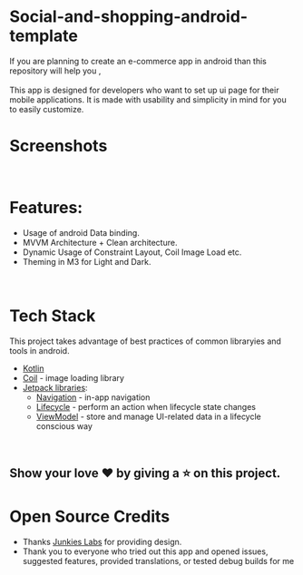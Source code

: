 # Social-and-shopping-android-template

If you are planning to create an e-commerce app in android than this repository will help you ,
<br>
<br>
This app is designed for developers who want to set up ui page for their mobile applications. It is made with usability and simplicity in mind for you to easily customize.




# Screenshots








<br>

# Features:
* Usage of android Data binding.
* MVVM Architecture + Clean architecture.
* Dynamic Usage of Constraint Layout, Coil Image Load etc.
* Theming in M3 for Light and Dark.




<br>

# Tech Stack
This project takes advantage of best practices of common libraryies and tools in android.
* [Kotlin](https://kotlinlang.org/)  
* [Coil](https://github.com/coil-kt/coil) - image loading library
* [Jetpack libraries](https://developer.android.com/jetpack):
   * [Navigation](https://developer.android.com/topic/libraries/architecture/navigation/) - in-app navigation
   * [Lifecycle](https://developer.android.com/topic/libraries/architecture/lifecycle) - perform an action when lifecycle state changes
   * [ViewModel](https://developer.android.com/topic/libraries/architecture/viewmodel) - store and manage UI-related data in a lifecycle conscious way





<br>

## Show your love :heart: by giving a :star: on this project.






# Open Source Credits

- Thanks [Junkies Labs](https://junkielabs.in/r) for providing design.
- Thank you to everyone who tried out this app and opened issues, suggested features, provided translations, or tested debug builds for me





